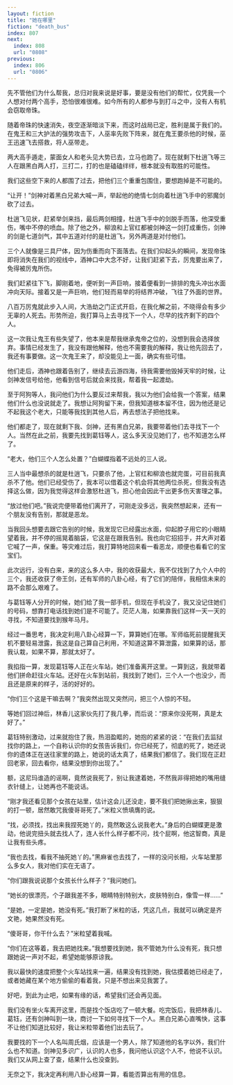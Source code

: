 ```yaml
---
layout: fiction
title: "她在哪里"
fiction: "death_bus"
index: 807
next:
  index: 808
  url: "0808"
previous:
  index: 806
  url: "0806"
---
```

先不管他们为什么帮我，总归对我来说是好事，要是没有他们的帮忙，仅凭我一个人想对付两个高手，恐怕很难很难。如今所有的人都参与到打斗之中，没有人有机会窃取帝珠。

随着帝珠的快速消失，夜空逐渐暗淡下来，而这时战局已定，胜利是属于我们的。在鬼王和三大护法的强势攻击下，人巫率先败下阵来，就在鬼王要杀他的时候，巫王迅速飞去搭救，将人巫带走。

两大高手遁走，蒙面女人和老头见大势已去，立马也跑了。现在就剩下杜逍飞等三人在跟黑白两人打，三打二，打的也是磕磕绊绊，根本就没有取胜的可能性。

我们这些空下来的人都围了过去，把他们三个重重包围住，要想跑掉是不可能的。

“让开！”剑神对着黑白兄弟大喊一声，举起他的绝情七剑向着杜逍飞手中的邪魔剑砍了过去。

杜逍飞见状，赶紧举剑来挡，最后两剑相撞，杜逍飞手中的剑脱手而落，他深受重伤，嘴中不停的喷血。除了他之外，柳浪和上官红都被剑神这一剑打成重伤，剑神的剑是七道剑气，其中五道对付的是杜逍飞，另外两道是对付他们。

三个人就像是三具尸体，因为伤重而向下面落去。在我们仰起头的瞬间，发现帝珠即将消失在我们的视线中，酒神口中大念不好，让我们赶紧下去，厉鬼要出来了，免得被厉鬼所伤。

我们赶紧往下飞，脚刚着地，便听到一声巨响，接着便看到一排排的鬼头冲出水面冲向天际。接着又是一声巨响，他们轻而易举的将结界冲破，飞往了外面的世界。

八百万厉鬼就此步入人间，大浩劫之门正式开启，在我化解之前，不晓得会有多少无辜的人死去。形势所迫，我打算马上去寻找下一个人，尽早的找齐剩下的四个人。

这一次我让鬼王有些失望了，他本来是帮我继承鬼帝之位的，没想到我会选择放弃。事情已经发生了，我没有跟他解释，他也不需要我的解释，我让他先回去了，我还有事要做。这一次鬼王来了，却没能见上一面，确实有些可惜。

他们走后，酒神也跟着告别了，继续去云游四海，待我需要他毁掉天牢的时候，让剑神发信号给他，他看到信号后就会来找我，帮着我一起渡劫。

至于阿狗等人，我问他们为什么要反过来帮我，我以为他们会给我一个答案，结果他们什么也没说就走了。我想让阿狗留下来，但我知道根本留不住，因为他还是记不起我这个老大，只能等我找到其他人后，再去想法子把他找来。

他们都走了，现在就剩下我、剑神，还有黑白兄弟，我要带着他们去寻找下一个人。当然在此之前，我要先找到葛钰等人，这么多天没见她们了，也不知道怎么样了。

“老大，他们三个人怎么处置？”白蝴蝶指着不远处的三人说。

三人当中最想杀的就是杜逍飞，只要杀了他，上官红和柳浪也就完蛋，可目前我真杀不了他。他们已经受伤了，我本可以借着这个机会将其他两位杀死，但我没有选择这么做，因为我觉得这样会激怒杜逍飞，担心他会因此干出更多伤天害理之事。

“放过他们吧。”我说完便带着他们离开了，可刚走没多远，我突然想起来，还有一个朋友没有告别，那就是恶龙。

当我回头想要去跟它告别的时候，我发现它已经露出水面，仰起脖子用它的小眼睛望着我，并不停的摇晃着脑袋，它这是在跟我告别。我也向它招招手，并大声对着它喊了一声，保重。等灾难过后，我打算特地回来看一看恶龙，顺便也看看它的宝宝们。

此次远行，没有白来，来的这么多人中，我的收获最大，我不仅找到了九个人中的三个，我还收获了帝王剑，还有军师的八卦心经，有了它们的陪伴，我相信未来的路不会那么艰难了。

与葛钰等人分开的时候，她们给了我一部手机，但现在手机没了，我又没记住她们的号码，想靠打电话找到她们是不可能了。茫茫人海，如果靠我们这样一天一天的寻找，不知道要找到猴年马月。

经过一番思考，我决定利用八卦心经算一下，算算她们在哪。军师临死前提醒我天机不要轻易泄露，我这是自己算自己利用，不知道这算不算泄露，如果算的话，那我认栽，如果不算，那就太好了。

我掐指一算，发现葛钰等人正在火车站，她们准备离开这里。一算到这，我就带着他们拼命赶往火车站。还好在火车到站前，我找到了她们，三个人一个也没少，而且还是原来的样子，活的好好的。

“你们三个这是干嘛去啊？”我突然出现又突然问，把三个人惊的不轻。

等她们回过神后，林香儿这家伙先打了我几拳，而后说：“原来你没死啊，真是太好了。”

葛钰特别激动，过来就抱住了我，热泪盈眶的，她抱的紧紧的说：“在我们去监狱找你的路上，一个自称认识你的女孩告诉我们，你已经死了，彻底的死了，她还说你的遗体正在送往家里的路上，她说的话太真了，结果我们都信了。我们现在正赶回老家，回去看你，结果没想到你出现了。”

额，这尼玛谁造的谣啊，竟然说我死了，别让我逮着她，不然我非得把她的嘴用缝衣针缝上，让她再也不能说话。

“刚才我还看见那个女孩在站里，估计这会儿还没走，要不我们把她揪出来，狠狠的打一顿，居然敢咒我傻哥哥死了。”米粒义愤填膺的说。

“找，必须找，找出来我捏死她丫的，竟然敢这么说我老大。”身后的白蝴蝶更是激动，他说完扭头就去找人了，连人长什么样子都不问，找个屁啊，他这智商，真是让我有些头疼。

“我也去找，看我不抽死她丫的。”黑麻雀也去找了，一样的没问长相，火车站里那么多女人，我对他们实在无语了。

“你们跟我说说那个女孩长什么样子？”我问她们。

“她长的很漂亮，个子跟我差不多，眼睛特别特别大，皮肤特别白，像雪一样……”

“是她，一定是她，她没有死。”我打断了米粒的话，凭这几点，我就可以确定是齐文艳，她果然没有死。

“傻哥哥，你干什么去？”米粒望着我喊。

“你们在这等着，我去把她找来。”我想要找到她，我不管她为什么没有死，我只想跟她说一声对不起，希望她能够原谅我。

我以最快的速度把整个火车站找来一遍，结果没有找到她，我估摸着她已经走了，或者她藏在某个地方偷偷的看着我，只是不想出来见我罢了。

好吧，到此为止吧，如果有缘的话，希望我们还会再见面。

我们没有坐火车离开这里，而是找个饭店吃了一顿大餐。吃完饭后，我把林香儿、葛钰，还有剑神叫到一块，商讨一下如何寻找下一个人。黑白兄弟心直嘴快，这事不让他们知道比较好，我让米粒带着他们出去玩了。

我要找的下一个人名叫周氏烟，应该是一个男人，除了知道他的名字以外，我们什么也不知道。剑神见多识广，认识的人也多，我问他认识这个人不，他说不认识。我们又从网上查了查，结果什么也没查到。

无奈之下，我决定再利用八卦心经算一算，看能否算出有用的信息。